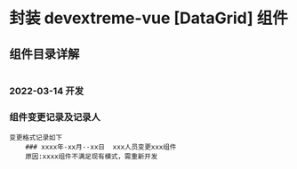 # 封装 devextreme-vue [DataGrid] 组件

## 组件目录详解

```

```

### 2022-03-14 开发

### 组件变更记录及记录人

```
变更格式记录如下
    ### xxxx年-xx月--xx日  xxx人员变更xxx组件
    原因:xxxx组件不满足现有模式，需重新开发

```
